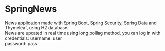 # SpringNews
News application made with Spring Boot, Spring Security, Spring Data and Thymeleaf, using H2 database.   
News are updated in real time using long polling method, you can log in with credentials:
username: user  
password: pass  
